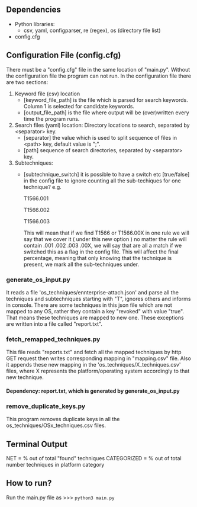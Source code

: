 ## Dependencies
* Python libraries:
  * csv, yaml, configparser, re (regex), os (directory file list)
* config.cfg

## Configuration File (config.cfg)
There must be a "config.cfg" file in the same location of "main.py". Without the configuration file the program can not run. In the configuration file there are two sections:
1. Keyword file (csv) location
   * [keyword_file_path] is the file which is parsed for search keywords. Column 1 is selected for candidate keywords.
   * [output_file_path] is the file where output will be (over)written every time the program runs.
2. Search files (yaml) location: Directory locations to search, separated by \<separator\> key.
   * [separator] the value which is used to split sequence of files in \<path\> key, default value is ";".
   * [path] sequence of search directories, separated by \<separator\> key.
3. Subtechniques:
   * [subtechnique_switch] it is possible to have a switch etc [true/false] in the config file to ignore counting all the sub-techiques for one technique? e.g. 

     T1566.001
     
     T1566.002
     
     T1566.003

     This will mean that if we find T1566 or T1566.00X in one rule we will say that we cover it ( under this new option ) no matter the rule will contain .001 .002 .003 .00X, we will say that are all a match if we switched this as a flag in the config file. This will affect the final percentage, meaning that only knowing that the technique is present, we mark all the sub-techniques under. 

### generate_os_input.py
It reads a file 'os_techniques/ennterprise-attach.json' and parse all the techniques and subtechniques starting with "T", ignores others and informs in console.
There are some techniques in this json file which are not mapped to any OS, rather they contain a key "revoked" with value "true". That means these techniques are mapped to new one.
These exceptions are written into a file called "report.txt".

### fetch_remapped_techniques.py
This file reads "reports.txt" and fetch all the mapped techniques by http GET request then writes corresponding mapping in "mapping.csv" file.
Also it appends these new mapping in the 'os_techniques/X_techniques.csv' files, where X represents the platform/operating system accordingly to that new technique.

#### Dependency: report.txt, which is generated by generate_os_input.py

### remove_duplicate_keys.py
This program removes duplicate keys in all the os_techniques/OSx_techniques.csv files.

## Terminal Output
NET = % out of total "found" techniques
CATEGORIZED = % out of total number techniques in platform category

## How to run?
Run the main.py file as >>> `python3 main.py`